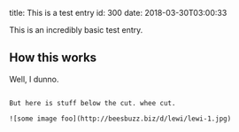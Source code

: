 title: This is a test entry
id: 300
date: 2018-03-30T03:00:33

This is an incredibly basic test entry.

## How this works

Well, I dunno.











~~~~~

But here is stuff below the cut. whee cut.

![some image foo](http://beesbuzz.biz/d/lewi/lewi-1.jpg)









